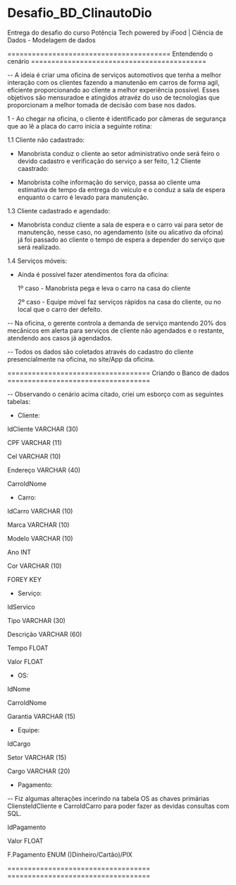 # Desafio_BD_ClinautoDio
Entrega do desafio do curso Potência Tech powered by iFood | Ciência de Dados - Modelagem de dados

======================================== Entendendo o cenário ===========================================

-- A ideia é criar uma oficina de serviços automotivos que tenha a melhor interação com os clientes fazendo a manutenão em carros de forma agil, eficiente proporcionando ao 
cliente a melhor experiência possível. Esses objetivos são mensuradoe e atingidos atravéz do uso de tecnologias que proporcionam a melhor tomada de decisão com base nos dados.

1 - Ao chegar na oficina, o cliente é identificado por câmeras de segurança que ao lê a placa do carro inicia a seguinte rotina:

  1.1 Cliente não cadastrado:
	
   * Manobrista conduz o cliente ao setor administrativo onde será feiro o devido cadastro e verificação do serviço a ser feito,
  1.2 Cliente caastrado:
     
   * Manobrista colhe informação do serviço, passa ao cliente uma estimativa de tempo da entrega do veículo e o conduz a sala de espera enquanto o carro é levado para manutenção.
     
  1.3 Cliente cadastrado e agendado:
    
   * Manobrista conduz cliente a sala de espera e o carro vai para setor de manutenção, nesse caso, no agendamento (site ou alicativo da ofcina) já foi passado ao cliente o tempo de espera a depender do serviço que será realizado.
     
  1.4 Serviços móveis:
	
   * Ainda é possível fazer atendimentos fora da oficina:
      
      1º caso - Manobrista pega e leva o carro na casa do cliente
     
      2º caso - Equipe móvel faz serviços rápidos na casa do cliente, ou no local que o carro der defeito.

-- Na oficina, o gerente controla a demanda de serviço mantendo 20% dos mecânicos em alerta para serviços de cliente não agendados e o restante, atendendo aos casos já agendados.

-- Todos os dados são coletados através do cadastro do cliente presencialmente na oficina, no site/App da oficina.

=================================== Criando o Banco de dados ===================================

-- Observando o cenário acima citado, criei um esborço com as seguintes tabelas:

* Cliente:
	
 IdCliente VARCHAR (30) 

 CPF VARCHAR (11) 

 Cel VARCHAR (10) 

 Endereço VARCHAR (40) 

 CarroIdNome 

* Carro:

IdCarro VARCHAR (10)
	
Marca VARCHAR (10)
	
Modelo VARCHAR (10)
	 
Ano INT
	
Cor VARCHAR (10)
	 
FOREY KEY  

* Serviço:

IdServico

Tipo  VARCHAR (30)

Descrição VARCHAR (60)

Tempo FLOAT

Valor FLOAT 

* OS:

IdNome

CarroIdNome

Garantia  VARCHAR (15)

* Equipe:

IdCargo

Setor VARCHAR (15)

Cargo  VARCHAR (20)

* Pagamento:

-- Fiz algumas alterações incerindo na tabela OS as chaves primárias CliensteIdCliente e CarroIdCarro para poder fazer as devidas consultas com SQL.



IdPagamento

Valor FLOAT

F.Pagamento ENUM ()Dinheiro/Cartão)/PIX 

=================================== ===================================
